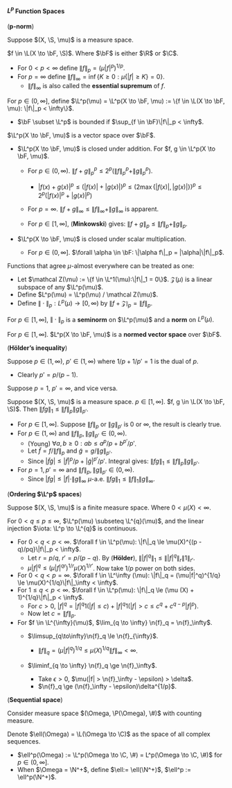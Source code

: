 #### $L^p$ Function Spaces

(**p-norm**)

Suppose $(X, \S, \mu)$ is a measure space.

$f \in \L(X \to \bF, \S)$. Where $\bF$ is either $\R$ or $\C$.

- For $0 < p < \infty$ define $\|f\|_{p} = (\mu |f|^p)^{1 / p}$.
- For $p = \infty$ define $\|f\|_\infty = \inf\{K \ge 0: \mu\{|f| \ge K\} = 0\}$.
  - $\|f\|_\infty$ is also called the **essential supremum** of $f$.

For $p \in (0, \infty]$, define $\L^p(\mu) = \L^p(X \to \bF, \mu) := \{f \in \L(X \to \bF, \mu): \|f\|_p < \infty\}$.

- $\bF \subset \L^p$ is bounded if $\sup_{f \in \bF}\|f\|_p < \infty$.

$\L^p(X \to \bF, \mu)$ is a vector space over $\bF$.

- $\L^p(X \to \bF, \mu)$ is closed under addition. For $f, g \in \L^p(X \to \bF, \mu)$.

  - For $p \in (0, \infty)$. $\|f+g\|_{p}^{p} \leq 2^{p}(\|f\|_{p}^{p}+\|g\|_{p}^{p})$.
    - $|f(x)+g(x)|^{p} \leq(|f(x)|+|g(x)|)^{p} \leq(2 \max \{|f(x)|,|g(x)|\})^{p}\leq 2^{p}(|f(x)|^{p}+|g(x)|^{p})$

  - For $p = \infty$. $\|f + g\|_\infty \le \|f\|_\infty + \|g\|_\infty$ is apparent.

  - For $p \in [1, \infty]$, (**Minkowski**) gives: $\|f+g\|_{p} \leq\|f\|_{p}+\|g\|_{p}$.

- $\L^p(X \to \bF, \mu)$ is closed under scalar multiplication.

  - For $p \in (0, \infty]$. $\forall \alpha \in \bF: \|\alpha f\|_p = |\alpha|\|f\|_p$.

Functions that agree $\mu$-almost everywhere can be treated as one:

- Let $\mathcal Z(\mu) := \{f \in \L^1(\mu):\|f\|_1 = 0\}$. $\mathcal Z(\mu)$ is a linear subspace of any $\L^p(\mu)$.
- Define $L^p(\mu) = \L^p(\mu) / \mathcal Z(\mu)$.
- Define $\|\cdot\|_p: L^p(\mu)\to [0, \infty)$ by $\|f + \mathcal Z\|_p = \|f\|_p$.

For $p \in [1, \infty]$, $\|\cdot \|_p$ is a **seminorm** on $\L^p(\mu)$ and a **norm** on $L^p(\mu)$. 

For $p \in [1, \infty]$. $L^p(X \to \bF, \mu)$ is a **normed vector space** over $\bF$.

(**Hölder’s inequality**)

Suppose $p \in (1, \infty)$, $p' \in(1, \infty)$ where $1/p + 1/p' = 1$ is the dual of $p$.

- Clearly $p' = p / (p - 1)$.

Suppose $p = 1$, $p' = \infty$, and vice versa.

Suppose $(X, \S, \mu)$ is a measure space. $p \in [1, \infty]$. $f, g \in \L(X \to \bF, \S)$. Then $\|fg\|_1 \le \|f\|_p \|g\|_{p'}$.

- For $p \in [1, \infty]$. Suppose $\|f\|_p$ or $\|g\|_{p'}$ is $0$ or $\infty$, the result is clearly true.
- For $p \in (1, \infty)$ and $\|f\|_p, \|g\|_{p'} \in (0, \infty)$.
  - (Young) $\forall a, b \ge 0: ab \le a^p / p + b^{p'} / p'$.
  - Let $\tilde f = f / \|f\|_p$ and $\tilde g = g / \|g\|_{p'}$.
  - Since $|\tilde f\tilde g| \le |\tilde f|^p/p + |\tilde g|^{p'}/p'$. Integral gives: $\|f g\|_1 \le \|f\|_p\|g\|_{p'}$.
- For $p = 1, p' = \infty$ and $\|f\|_p, \|g\|_{p'} \in (0, \infty)$.
  - Since $|f g| \le |f| \cdot \|g\|_\infty$ $\mu$-a.e. $\|f g\|_1 \le \|f\|_1 \|g\|_\infty$.

(**Ordering $\L^p$ spaces**)

Suppose $(X, \S, \mu)$ is a finite measure space. Where $0 < \mu(X) < \infty$.

For $0 < q \le p \le \infty$, $\L^p(\mu) \subseteq \L^{q}(\mu)$, and the linear injection $\iota: \L^p \to \L^{q}$ is continuous.

- For $0 < q < p < \infty$. $\forall f \in \L^p(\mu): \|f\|_q \le \mu(X)^{(p - q)/pq}\|f\|_p < \infty$.
  - Let $r = p / q$, $r' = p / (p - q)$. By (**Hölder**), $\||f|^q\|_1 \le \||f|^q\|_r \|1\|_{r'}$.
  - $\mu|f|^q \le (\mu |f|^{qr})^{1/r} \mu(X)^{1/r'}$. Now take $1/p$ power on both sides.
- For $0 < q < p = \infty$. $\forall f \in \L^\infty (\mu): \|f\|_q = (\mu|f|^q)^{1/q} \le \mu(X)^{1/q}\|f\|_\infty < \infty$.
- For $1 \le q < p < \infty$. $\forall f \in \L^p(\mu): \|f\|_q \le (\mu (X) + 1)^{1/q}\|f\|_p < \infty$.
  - For $c > 0$, $|f|^q = |f|^q1(|f| \le c) + |f|^q1(|f| > c \le c^q + c^{q - p}|f|^p)$.
  - Now let $c = \|f\|_p$.
- For $f \in \L^{\infty}(\mu)$, $\lim_{q \to \infty} \n{f}_q = \n{f}_\infty$.
  - $\limsup_{q\to\infty}\n{f}_q \le \n{f}_{\infty}$.
    - $\|f\|_q = (\mu|f|^q)^{1/q} \le \mu(X)^{1/q}\|f\|_\infty < \infty$.

  - $\liminf_{q \to \infty} \n{f}_q \ge \n{f}_\infty$.
    - Take $\epsilon > 0$, $\mu(|f| > \n{f}_\infty - \epsilon) > \delta$.
    - $\n{f}_q \ge (\n{f}_\infty - \epsilon)\delta^{1/p}$.


(**Sequential space**)

Consider measure space $(\Omega, \P(\Omega), \#)$ with counting measure.

Denote $\ell(\Omega) = \L(\Omega \to \C)$ as the space of all complex sequences.

- $\ell^p(\Omega) := \L^p(\Omega \to \C, \#) = L^p(\Omega \to \C, \#)$ for $p \in (0, \infty]$.
- When $\Omega = \N^+$, define $\ell:= \ell(\N^+)$, $\ell^p := \ell^p(\N^+)$.

